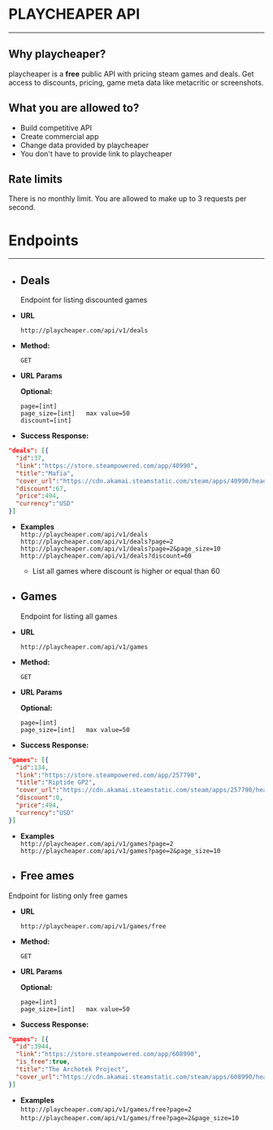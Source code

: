 # PLAYCHEAPER API
---




## Why playcheaper?
playcheaper is a **free** public API with pricing steam games and deals.
Get access to discounts, pricing, game meta data like metacritic or screenshots. 

## What you are allowed to?
* Build competitive API
* Create commercial app
* Change data provided by playcheaper
* You don't have to provide link to playcheaper

## Rate limits
There is no monthly limit. You are allowed to make up to 3 requests per second.



# Endpoints
---
* ## Deals
  Endpoint for listing discounted games
  
* **URL**

  `http://playcheaper.com/api/v1/deals`

* **Method:**
  
  `GET`
  
*  **URL Params**

   **Optional:**
 
   `page=[int]`<br>
   `page_size=[int]   max value=50` <br>
   `discount=[int]`
   
* **Success Response:**
```json
"deals": [{
  "id":37,
  "link":"https://store.steampowered.com/app/40990",
  "title":"Mafia",
  "cover_url":"https://cdn.akamai.steamstatic.com/steam/apps/40990/header.jpg?t=1568743837",
  "discount":67,
  "price":494,
  "currency":"USD"
}]
```
*  **Examples**<br>
  `http://playcheaper.com/api/v1/deals`<br>
  `http://playcheaper.com/api/v1/deals?page=2`<br>
  `http://playcheaper.com/api/v1/deals?page=2&page_size=10`<br>
  `http://playcheaper.com/api/v1/deals?discount=60`
    * List all games where discount is higher or equal than 60

* ## Games
  Endpoint for listing all games
  
* **URL**

  `http://playcheaper.com/api/v1/games`

* **Method:**
  
  `GET`
  
*  **URL Params**

   **Optional:**
 
   `page=[int]`<br>
   `page_size=[int]   max value=50` <br>
   
* **Success Response:**
```json
"games": [{
  "id":134,
  "link":"https://store.steampowered.com/app/257790",
  "title":"Riptide GP2",
  "cover_url":"https://cdn.akamai.steamstatic.com/steam/apps/257790/header.jpg?t=1447358948",
  "discount":0,
  "price":494,
  "currency":"USD"
}]

```
*  **Examples**<br>
  `http://playcheaper.com/api/v1/games?page=2`<br>
  `http://playcheaper.com/api/v1/games?page=2&page_size=10`<br>
  
  * ## Free ames
  Endpoint for listing only free games
  
* **URL**

  `http://playcheaper.com/api/v1/games/free`

* **Method:**
  
  `GET`
  
*  **URL Params**

   **Optional:**
 
   `page=[int]`<br>
   `page_size=[int]   max value=50` <br>
   
* **Success Response:**
```json
"games": [{
  "id":3944,
  "link":"https://store.steampowered.com/app/608990",
  "is_free":true,
  "title":"The Archotek Project",
  "cover_url":"https://cdn.akamai.steamstatic.com/steam/apps/608990/header.jpg?t=1587933591"
}]

```
*  **Examples**<br>
  `http://playcheaper.com/api/v1/games/free?page=2`<br>
  `http://playcheaper.com/api/v1/games/free?page=2&page_size=10`<br>





